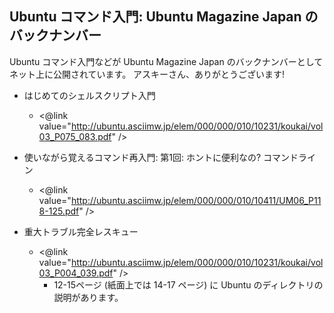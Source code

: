 ## Ubuntu コマンド入門: Ubuntu Magazine Japan のバックナンバー

Ubuntu コマンド入門などが Ubuntu Magazine Japan のバックナンバーとしてネット上に公開されています。
アスキーさん、ありがとうございます!


* はじめてのシェルスクリプト入門
  * <@link value="http://ubuntu.asciimw.jp/elem/000/000/010/10231/koukai/vol03_P075_083.pdf" />



* 使いながら覚えるコマンド再入門: 第1回: ホントに便利なの? コマンドライン
  * <@link value="http://ubuntu.asciimw.jp/elem/000/000/010/10411/UM06_P118-125.pdf" />



* 重大トラブル完全レスキュー
  * <@link value="http://ubuntu.asciimw.jp/elem/000/000/010/10231/koukai/vol03_P004_039.pdf" />
    * 12-15ページ (紙面上では 14-17 ページ) に Ubuntu のディレクトリの説明があります。
